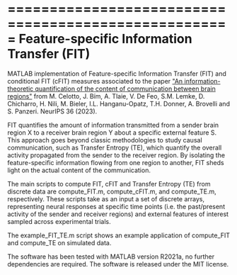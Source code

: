 =====================================================
Feature-specific Information Transfer (FIT)
=====================================================

MATLAB implementation of Feature-specific Information Transfer (FIT) and conditional FIT (cFIT) measures associated to the paper
["An information-theoretic quantification of the content of communication between brain regions"](https://papers.nips.cc/paper_files/paper/2023/file/ca9eaef07eca2a50fc626cb929617b1c-Paper-Conference.pdf) from M. Celotto, J. Bím, A. Tlaie, V. De Feo, S.M. Lemke, D. Chicharro, H. Nili, M. Bieler, I.L. Hanganu-Opatz, T.H. Donner, A. Brovelli and S. Panzeri. NeurIPS 36 (2023).



FIT quantifies the amount of information transmitted from a sender brain region X to a receiver brain region Y about a specific external feature S. This approach goes beyond classic methodologies to study causal communication, such as Transfer Entropy (TE), which quantify the overall activity propagated from the sender to the receiver region. By isolating the feature-specific information flowing from one region to another, FIT sheds light on the actual content of the communication.

The main scripts to compute FIT, cFIT and Transfer Entropy (TE) from discrete data are compute_FIT.m, compute_cFIT.m, and compute_TE.m, respectively.
These scripts take as an input a set of discrete arrays, representing neural responses at specific time points (i.e. the past/present activity of the sender and receiver regions) and external features of interest sampled across experimental trials.

The example_FIT_TE.m script shows an example application of compute_FIT and compute_TE on simulated data.

The software has been tested with MATLAB version R2021a, no further dependencies are required. The software is released under the MIT license.
